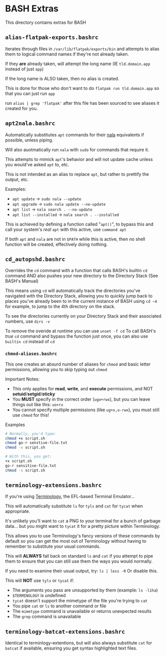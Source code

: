 # BASH Extras
This directory contains extras for BASH

## `alias-flatpak-exports.bashrc`
Iterates through files in `/var/lib/flatpak/exports/bin` and attempts to alias them to logical command names if they're not already taken.

If they **are** already taken, will attempt the long name (IE `tld.domain.app` instead of just `app`)

If the long name is ALSO taken, then no alias is created.

This is done for those who don't want to do `flatpak run tld.domain.app` so that you can just run `app`

run `alias | grep 'flatpak'` after this file has been sourced to see aliases it created for you.

## `apt2nala.bashrc`
Automatically substitutes `apt` commands for their [nala](https://gitlab.com/volian/nala) equivalents if possible, unless piping.

Will also auotmatically run `nala` with `sudo` for commands that require it.

This attempts to mimick `apt`'s behavior and will not update cache unless you would've asked `apt` to, etc.

This is not intended as an alias to replace `apt`, but rather to prettify the output, etc.

Examples:
* `apt update` → `sudo nala --update`
* `apt upgrade` → `sudo nala update --no-update`
* `apt list` → `nala search . --no-update`
* `apt list --installed` → `nala search . --installed`

This is achieved by defining a function called "`apt()`", to bypass this and call your system's *real* `apt` with this active, use `command apt`

If both `apt` and `nala` are not in `$PATH` while this is active, then no shell function will be created, effectively doing nothing.

## `cd_autopshd.bashrc`
Overrides the `cd` command with a function that calls BASH's builtin `cd` command AND also pushes your new directory to the Directory Stack (See BASH's Manual)

This means using `cd` will automatically track the directories you've navigated with the Directory Stack, allowing you to quickly jump back to places
you've already been to in the current instance of BASH using `cd ~4` for example, to jump to the 4th directory on the stack.

To see the directories currently on your Directory Stack and their associated numbers, use `dirs -v`

To remove the overide at runtime you can use `unset -f cd`
To call BASH's *true* `cd` command and bypass the function just once, you can also use `builtin cd` instead of `cd`

### `chmod-aliases.bashrc`
This one creates an absurd number of aliases for `chmod` and basic letter permissions, allowing you to skip typing out `chmod`

Important Notes:
* This only applies for **read**, **write**, and **execute** permissions, and NOT **setuid**/**setgid**/**sticky**
* You **MUST** specify in the correct order (`ugo+rwx`), but you can leave things out like this: `uo+rx`
* You cannot specify multiple permissions (like `ug+x,o-rwx`), you must still use `chmod` for this!

Examples
```bash
# Normally, you'd type:
chmod +x script.sh
chmod go-r senstive-file.txt
chmod -x script.sh

# With this, you get:
+x script.sh
go-r sensitive-file.txt
chmod -x script.sh

```

## `terminology-extensions.bashrc`
If you're using [Terminology](https://github.com/borisfaure/terminology), the EFL-based Terminal Emulator...

This will automatically substitute `ls` for `tyls` and `cat` for `tycat` when appropriate.

It's unlikely you'll want to `cat` a PNG to your terminal for a bunch of garbage data...
but you might want to `tycat` it for a pretty picture within Terminology.

This allows you to use Terminology's fancy versions of these commands by default so you can
get the most out of Terminology without having to remember to substitute your usual commands.

This will **ALWAYS** fall back on standard `ls` and `cat` if you attempt to pipe them to ensure
that you can still use them the ways you would normally.

If you need to examine their usual output, try: `ls | less -R`
Or disable this.

This will **NOT** use `tyls` or `tycat` if:
* The arguments you pass are unsupported by them (example: `ls -l1ha`)
* `$TERMINOLOGY` is undefined
* `tycat` doesn't support the mimetype of the file you're trying to `cat`
* You pipe `cat` or `ls` to another command or file
* The `mimetype` command is unavailable or returns unexpected results
* The `grep` command is unavailable

## `terminology-batcat-extensions.bashrc`

Identical to terminlogy-extentions, but will also always substitute `cat` for `batcat` if available, ensuring you get syntax highlighted text files.
